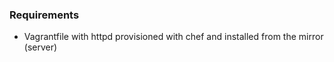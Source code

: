 ### Requirements
* Vagrantfile with httpd provisioned with chef and installed from the mirror (server)

